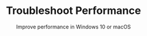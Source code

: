 ---
sort_key: 31
layout: "sku"
id: troubleshoot-performance-computer
title: "Troubleshoot Performance"
heading: "Troubleshoot Performance"
subtitle: "Improve performance in Windows 10 or macOS"
category: "On-Demand Support"
category_description: "Technical support at on-demand rates."
features:
 - feature: "Run through 12 steps to identify and resolve performance issues in Windows or macOS." - feature: "If hardware is faulty, then we provide a quote for the best solution."
price: "99"
unit: "computer"
---